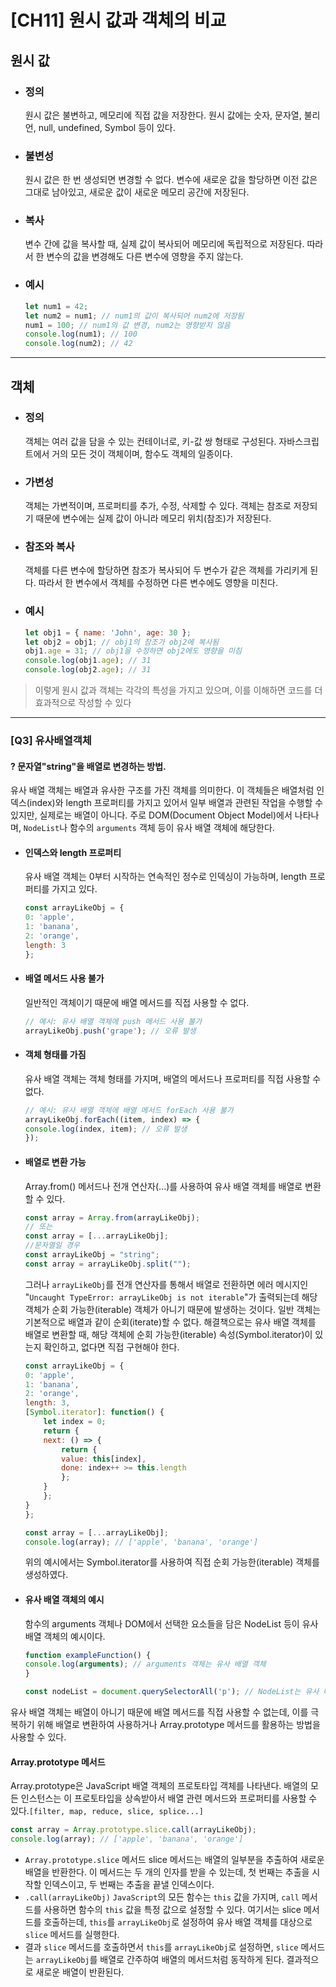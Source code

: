 # [CH11] 원시 값과 객체의 비교

## 원시 값
- ### 정의
    원시 값은 불변하고, 메모리에 직접 값을 저장한다. 원시 값에는 숫자, 문자열, 불리언, null, undefined, Symbol 등이 있다.
- ### 불변성
    원시 값은 한 번 생성되면 변경할 수 없다. 변수에 새로운 값을 할당하면 이전 값은 그대로 남아있고, 새로운 값이 새로운 메모리 공간에 저장된다.
- ### 복사
    변수 간에 값을 복사할 때, 실제 값이 복사되어 메모리에 독립적으로 저장된다. 따라서 한 변수의 값을 변경해도 다른 변수에 영향을 주지 않는다.
- ### 예시 
    ```javascript
    let num1 = 42;
    let num2 = num1; // num1의 값이 복사되어 num2에 저장됨
    num1 = 100; // num1의 값 변경, num2는 영향받지 않음
    console.log(num1); // 100
    console.log(num2); // 42
    ```

---

## 객체
- ### 정의
    객체는 여러 값을 담을 수 있는 컨테이너로, 키-값 쌍 형태로 구성된다. 자바스크립트에서 거의 모든 것이 객체이며, 함수도 객체의 일종이다.
- ### 가변성
    객체는 가변적이며, 프로퍼티를 추가, 수정, 삭제할 수 있다. 객체는 참조로 저장되기 때문에 변수에는 실제 값이 아니라 메모리 위치(참조)가 저장된다.
- ### 참조와 복사
    객체를 다른 변수에 할당하면 참조가 복사되어 두 변수가 같은 객체를 가리키게 된다. 따라서 한 변수에서 객체를 수정하면 다른 변수에도 영향을 미친다.
- ### 예시
    ```javascript
    let obj1 = { name: 'John', age: 30 };
    let obj2 = obj1; // obj1의 참조가 obj2에 복사됨
    obj1.age = 31; // obj1을 수정하면 obj2에도 영향을 미침
    console.log(obj1.age); // 31
    console.log(obj2.age); // 31
    ```

> 이렇게 원시 값과 객체는 각각의 특성을 가지고 있으며, 이를 이해하면 코드를 더 효과적으로 작성할 수 있다

---

### [Q3] 유사배열객체
#### ? 문자열"string"을 배열로 변경하는 방법.
유사 배열 객체는 배열과 유사한 구조를 가진 객체를 의미한다. 이 객체들은 배열처럼 인덱스(index)와 length 프로퍼티를 가지고 있어서 일부 배열과 관련된 작업을 수행할 수 있지만, 실제로는 배열이 아니다. 주로 DOM(Document Object Model)에서 나타나며, `NodeList`나 함수의 `arguments` 객체 등이 유사 배열 객체에 해당한다.

- #### 인덱스와 length 프로퍼티
    유사 배열 객체는 0부터 시작하는 연속적인 정수로 인덱싱이 가능하며, length 프로퍼티를 가지고 있다.
    ```javascript
    const arrayLikeObj = {
    0: 'apple',
    1: 'banana',
    2: 'orange',
    length: 3
    };
    ```

- #### 배열 메서드 사용 불가
    일반적인 객체이기 때문에 배열 메서드를 직접 사용할 수 없다.
    ```javascript
    // 예시: 유사 배열 객체에 push 메서드 사용 불가
    arrayLikeObj.push('grape'); // 오류 발생
    ```
- #### 객체 형태를 가짐
    유사 배열 객체는 객체 형태를 가지며, 배열의 메서드나 프로퍼티를 직접 사용할 수 없다.
    ```javascript
    // 예시: 유사 배열 객체에 배열 메서드 forEach 사용 불가
    arrayLikeObj.forEach((item, index) => {
    console.log(index, item); // 오류 발생
    });
    ```
- #### 배열로 변환 가능
    Array.from() 메서드나 전개 연산자(...)를 사용하여 유사 배열 객체를 배열로 변환할 수 있다.
    ```javascript
    const array = Array.from(arrayLikeObj);
    // 또는
    const array = [...arrayLikeObj];
    //문자열일 경우
    const arrayLikeObj = "string";
    const array = arrayLikeObj.split("");
    ```
    그러나 `arrayLikeObj`를 전개 연산자를 통해서 배열로 전환하면 에러 메시지인 "`Uncaught TypeError: arrayLikeObj is not iterable`"가 출력되는데 해당 객체가 순회 가능한(iterable) 객체가 아니기 때문에 발생하는 것이다. 일반 객체는 기본적으로 배열과 같이 순회(iterate)할 수 없다.
    해결책으로는 유사 배열 객체를 배열로 변환할 때, 해당 객체에 순회 가능한(iterable) 속성(Symbol.iterator)이 있는지 확인하고, 없다면 직접 구현해야 한다.
    ```javascript
    const arrayLikeObj = {
    0: 'apple',
    1: 'banana',
    2: 'orange',
    length: 3,
    [Symbol.iterator]: function() {
        let index = 0;
        return {
        next: () => {
            return {
            value: this[index],
            done: index++ >= this.length
            };
        }
        };
    }
    };

    const array = [...arrayLikeObj];
    console.log(array); // ['apple', 'banana', 'orange']
    ```
    위의 예시에서는 Symbol.iterator를 사용하여 직접 순회 가능한(iterable) 객체를 생성하였다.

- #### 유사 배열 객체의 예시
    함수의 arguments 객체나 DOM에서 선택한 요소들을 담은 NodeList 등이 유사 배열 객체의 예시이다.
    ```javascript
    function exampleFunction() {
    console.log(arguments); // arguments 객체는 유사 배열 객체
    }

    const nodeList = document.querySelectorAll('p'); // NodeList는 유사 배열 객체
    ```

유사 배열 객체는 배열이 아니기 때문에 배열 메서드를 직접 사용할 수 없는데, 이를 극복하기 위해 배열로 변환하여 사용하거나 Array.prototype 메서드를 활용하는 방법을 사용할 수 있다.

#### Array.prototype 메서드
Array.prototype은 JavaScript 배열 객체의 프로토타입 객체를 나타낸다. 배열의 모든 인스턴스는 이 프로토타입을 상속받아서 배열 관련 메서드와 프로퍼티를 사용할 수 있다.`[filter, map, reduce, slice, splice...]`
```javascript
const array = Array.prototype.slice.call(arrayLikeObj);
console.log(array); // ['apple', 'banana', 'orange']
```

- `Array.prototype.slice` 메서드
    slice 메서드는 배열의 일부분을 추출하여 새로운 배열을 반환한다. 이 메서드는 두 개의 인자를 받을 수 있는데, 첫 번째는 추출을 시작할 인덱스이고, 두 번째는 추출을 끝낼 인덱스이다.
- `.call(arrayLikeObj)`
    `JavaScript`의 모든 함수는 `this` 값을 가지며, `call` 메서드를 사용하면 함수의 `this` 값을 특정 값으로 설정할 수 있다. 여기서는 slice 메서드를 호출하는데, `this`를 `arrayLikeObj`로 설정하여 유사 배열 객체를 대상으로 `slice` 메서드를 실행한다.
- 결과
    `slice` 메서드를 호출하면서 `this`를 `arrayLikeObj`로 설정하면, `slice` 메서드는 `arrayLikeObj`를 배열로 간주하여 배열의 메서드처럼 동작하게 된다. 결과적으로 새로운 배열이 반환된다.